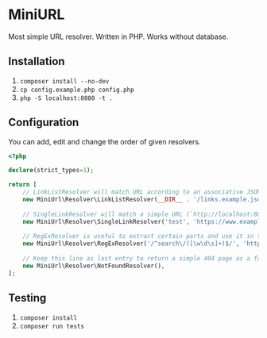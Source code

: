 MiniURL
=======

Most simple URL resolver. Written in PHP. Works without database.


Installation
------------

1. `composer install --no-dev`
2. `cp config.example.php config.php`
3. `php -S localhost:8080 -t .`


Configuration
-------------

You can add, edit and change the order of given resolvers.

```php
<?php

declare(strict_types=1);

return [
    // LinkListResolver will match URL according to an associative JSON array.
    new MiniUrl\Resolver\LinkListResolver(__DIR__ . '/links.example.json'),
    
    // SingleLinkResolver will match a simple URL (`http://localhost:8080/test` redirects to `https://www.example.com`).
    new MiniUrl\Resolver\SingleLinkResolver('test', 'https://www.example.com'),
    
    // RegExResolver is useful to extract certain parts and use it in target URL.
    new MiniUrl\Resolver\RegExResolver('/^search\/([\w\d\s]+)$/', 'https://duckduckgo.com/?q=$1'),
    
    // Keep this line as last entry to return a simple 404 page as a fallback.
    new MiniUrl\Resolver\NotFoundResolver(), 
];
```


Testing
-------

1. `composer install`
2. `composer run tests`
